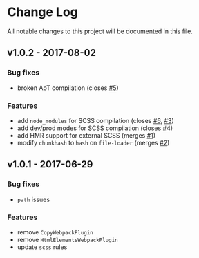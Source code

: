 # Change Log
All notable changes to this project will be documented in this file.

## v1.0.2 - 2017-08-02
### Bug fixes
- broken AoT compilation (closes [#5](https://github.com/fulls1z3/angular-webpack-config/issues/5))

### Features
- add `node_modules` for SCSS compilation (closes [#6](https://github.com/fulls1z3/angular-webpack-config/issues/6), [#3](https://github.com/fulls1z3/angular-webpack-config/pull/3))
- add dev/prod modes for SCSS compilation (closes [#4](https://github.com/fulls1z3/angular-webpack-config/issues/4))
- add HMR support for external SCSS (merges [#1](https://github.com/fulls1z3/angular-webpack-config/pull/1))
- modify `chunkhash` to `hash` on `file-loader` (merges [#2](https://github.com/fulls1z3/angular-webpack-config/pull/2))

## v1.0.1 - 2017-06-29
### Bug fixes
- `path` issues

### Features
- remove `CopyWebpackPlugin`
- remove `HtmlElementsWebpackPlugin`
- update `scss` rules
